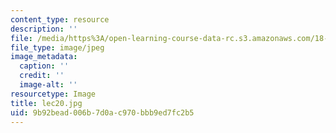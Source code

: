 ```yaml
---
content_type: resource
description: ''
file: /media/https%3A/open-learning-course-data-rc.s3.amazonaws.com/18-01sc-single-variable-calculus-fall-2010/9b92bead006b7d0ac970bbb9ed7fc2b5_lec20.jpg
file_type: image/jpeg
image_metadata:
  caption: ''
  credit: ''
  image-alt: ''
resourcetype: Image
title: lec20.jpg
uid: 9b92bead-006b-7d0a-c970-bbb9ed7fc2b5
---
```


